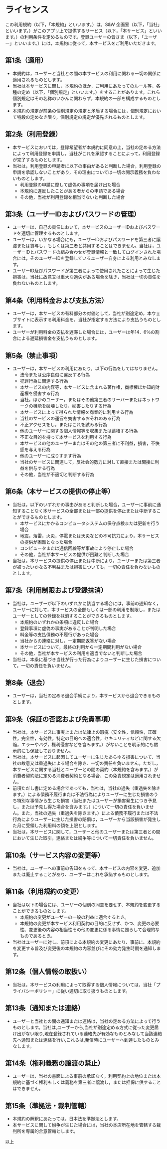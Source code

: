 # ライセンス

この利用規約（以下，「本規約」といいます。）は，S&W 企画室（以下，「当社」といいます。）がこのアプリ上で提供するサービス（以下，「本サービス」といいます。）の利用条件を定めるものです。登録ユーザーの皆さま（以下，「ユーザー」といいます。）には，本規約に従って，本サービスをご利用いただきます。

## 第1条（適用）

- 本規約は，ユーザーと当社との間の本サービスの利用に関わる一切の関係に適用されるものとします。
- 当社は本サービスに関し，本規約のほか，ご利用にあたってのルール等，各種の定め（以下，「個別規定」といいます。）をすることがあります。これら個別規定はその名称のいかんに関わらず，本規約の一部を構成するものとします。
- 本規約の規定が前条の個別規定の規定と矛盾する場合には，個別規定において特段の定めなき限り，個別規定の規定が優先されるものとします。

## 第2条（利用登録）

- 本サービスにおいては，登録希望者が本規約に同意の上，当社の定める方法によって利用登録を申請し，当社がこれを承認することによって，利用登録が完了するものとします。
- 当社は，利用登録の申請者に以下の事由があると判断した場合，利用登録の申請を承認しないことがあり，その理由については一切の開示義務を負わないものとします。
  - 利用登録の申請に際して虚偽の事項を届け出た場合
  - 本規約に違反したことがある者からの申請である場合
  - その他，当社が利用登録を相当でないと判断した場合

## 第3条（ユーザーIDおよびパスワードの管理）

- ユーザーは，自己の責任において，本サービスのユーザーIDおよびパスワードを適切に管理するものとします。
- ユーザーは，いかなる場合にも，ユーザーIDおよびパスワードを第三者に譲渡または貸与し，もしくは第三者と共用することはできません。当社は，ユーザーIDとパスワードの組み合わせが登録情報と一致してログインされた場合には，そのユーザーIDを登録しているユーザー自身による利用とみなします。
- ユーザーID及びパスワードが第三者によって使用されたことによって生じた損害は，当社に故意又は重大な過失がある場合を除き，当社は一切の責任を負わないものとします。

## 第4条（利用料金および支払方法）

- ユーザーは，本サービスの有料部分の対価として，当社が別途定め，本ウェブサイトに表示する利用料金を，当社が指定する方法により支払うものとします。
- ユーザーが利用料金の支払を遅滞した場合には，ユーザーは年14．6％の割合による遅延損害金を支払うものとします。

## 第5条（禁止事項）
- ユーザーは，本サービスの利用にあたり，以下の行為をしてはなりません。
  - 法令または公序良俗に違反する行為
  - 犯罪行為に関連する行為
  - 本サービスの内容等，本サービスに含まれる著作権，商標権ほか知的財産権を侵害する行為
  - 当社，ほかのユーザー，またはその他第三者のサーバーまたはネットワークの機能を破壊したり，妨害したりする行為
  - 本サービスによって得られた情報を商業的に利用する行為
  - 当社のサービスの運営を妨害するおそれのある行為
  - 不正アクセスをし，またはこれを試みる行為
  - 他のユーザーに関する個人情報等を収集または蓄積する行為
  - 不正な目的を持って本サービスを利用する行為
  - 本サービスの他のユーザーまたはその他の第三者に不利益，損害，不快感を与える行為
  - 他のユーザーに成りすます行為
  - 当社のサービスに関連して，反社会的勢力に対して直接または間接に利益を供与する行為
  - その他，当社が不適切と判断する行為

## 第6条（本サービスの提供の停止等）
- 当社は，以下のいずれかの事由があると判断した場合，ユーザーに事前に通知することなく本サービスの全部または一部の提供を停止または中断することができるものとします。
  - 本サービスにかかるコンピュータシステムの保守点検または更新を行う場合
  - 地震，落雷，火災，停電または天災などの不可抗力により，本サービスの提供が困難となった場合
  - コンピュータまたは通信回線等が事故により停止した場合
  - その他，当社が本サービスの提供が困難と判断した場合
- 当社は，本サービスの提供の停止または中断により，ユーザーまたは第三者が被ったいかなる不利益または損害についても，一切の責任を負わないものとします。

## 第7条（利用制限および登録抹消）
- 当社は，ユーザーが以下のいずれかに該当する場合には，事前の通知なく，ユーザーに対して，本サービスの全部もしくは一部の利用を制限し，またはユーザーとしての登録を抹消することができるものとします。
  - 本規約のいずれかの条項に違反した場合
  - 登録事項に虚偽の事実があることが判明した場合
  - 料金等の支払債務の不履行があった場合
  - 当社からの連絡に対し，一定期間返答がない場合
  - 本サービスについて，最終の利用から一定期間利用がない場合
  - その他，当社が本サービスの利用を適当でないと判断した場合
- 当社は，本条に基づき当社が行った行為によりユーザーに生じた損害について，一切の責任を負いません。

## 第8条（退会）
- ユーザーは，当社の定める退会手続により，本サービスから退会できるものとします。

## 第9条（保証の否認および免責事項）
- 当社は，本サービスに事実上または法律上の瑕疵（安全性，信頼性，正確性，完全性，有効性，特定の目的への適合性，セキュリティなどに関する欠陥，エラーやバグ，権利侵害などを含みます。）がないことを明示的にも黙示的にも保証しておりません。
- 当社は，本サービスに起因してユーザーに生じたあらゆる損害について、当社の故意又は重過失による場合を除き、一切の責任を負いません。ただし，本サービスに関する当社とユーザーとの間の契約（本規約を含みます。）が消費者契約法に定める消費者契約となる場合，この免責規定は適用されません。
- 前項ただし書に定める場合であっても，当社は，当社の過失（重過失を除きます。）による債務不履行または不法行為によりユーザーに生じた損害のうち特別な事情から生じた損害（当社またはユーザーが損害発生につき予見し，または予見し得た場合を含みます。）について一切の責任を負いません。また，当社の過失（重過失を除きます。）による債務不履行または不法行為によりユーザーに生じた損害の賠償は，ユーザーから当該損害が発生した月に受領した利用料の額を上限とします。
- 当社は，本サービスに関して，ユーザーと他のユーザーまたは第三者との間において生じた取引，連絡または紛争等について一切責任を負いません。

## 第10条（サービス内容の変更等）
- 当社は，ユーザーへの事前の告知をもって、本サービスの内容を変更、追加または廃止することがあり、ユーザーはこれを承諾するものとします。

## 第11条（利用規約の変更）
- 当社は以下の場合には、ユーザーの個別の同意を要せず、本規約を変更することができるものとします。
  - 本規約の変更がユーザーの一般の利益に適合するとき。
  - 本規約の変更が本サービス利用契約の目的に反せず、かつ、変更の必要性、変更後の内容の相当性その他の変更に係る事情に照らして合理的なものであるとき。
- 当社はユーザーに対し、前項による本規約の変更にあたり、事前に、本規約を変更する旨及び変更後の本規約の内容並びにその効力発生時期を通知します。

## 第12条（個人情報の取扱い）
- 当社は，本サービスの利用によって取得する個人情報については，当社「プライバシーポリシー」に従い適切に取り扱うものとします。

## 第13条（通知または連絡）
- ユーザーと当社との間の通知または連絡は，当社の定める方法によって行うものとします。当社は,ユーザーから,当社が別途定める方式に従った変更届け出がない限り,現在登録されている連絡先が有効なものとみなして当該連絡先へ通知または連絡を行い,これらは,発信時にユーザーへ到達したものとみなします。

## 第14条（権利義務の譲渡の禁止）
- ユーザーは，当社の書面による事前の承諾なく，利用契約上の地位または本規約に基づく権利もしくは義務を第三者に譲渡し，または担保に供することはできません。

## 第15条（準拠法・裁判管轄）
- 本規約の解釈にあたっては，日本法を準拠法とします。
- 本サービスに関して紛争が生じた場合には，当社の本店所在地を管轄する裁判所を専属的合意管轄とします。

以上
